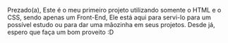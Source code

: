 Prezado(a),
Este é o meu primeiro projeto utilizando somente o HTML e o CSS, sendo apenas um Front-End,
Ele está aqui para servi-lo para um possível estudo ou para dar uma mãozinha em seus projetos.
Desde já, espero que faça um bom proveito :D